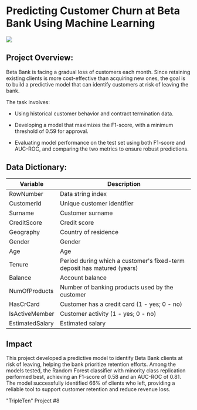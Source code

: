 # Predicting Customer Churn at Beta Bank Using Machine Learning
![](https://pbs.twimg.com/profile_banners/1450876299858358278/1651250341/1500x500)


## Project Overview:

Beta Bank is facing a gradual loss of customers each month. Since retaining existing clients is more cost-effective than acquiring new ones, the goal is to build a predictive model that can identify customers at risk of leaving the bank.

The task involves:

- Using historical customer behavior and contract termination data.

- Developing a model that maximizes the F1-score, with a minimum threshold of 0.59 for approval.

- Evaluating model performance on the test set using both F1-score and AUC-ROC, and comparing the two metrics to ensure robust predictions.


## Data Dictionary:

| Variable        | Description                                                                 |
|-----------------|-----------------------------------------------------------------------------|
| RowNumber       | Data string index                                                           |
| CustomerId      | Unique customer identifier                                                  |
| Surname         | Customer surname                                                            |
| CreditScore     | Credit score                                                                |
| Geography       | Country of residence                                                        |
| Gender          | Gender                                                                      |
| Age             | Age                                                                         |
| Tenure          | Period during which a customer's fixed-term deposit has matured (years)     |
| Balance         | Account balance                                                             |
| NumOfProducts   | Number of banking products used by the customer                             |
| HasCrCard       | Customer has a credit card (1 - yes; 0 - no)                                |
| IsActiveMember  | Customer activity (1 - yes; 0 - no)                                         |
| EstimatedSalary | Estimated salary                                                            |


## Impact

This project developed a predictive model to identify Beta Bank clients at risk of leaving, helping the bank prioritize retention efforts. Among the models tested, the Random Forest classifier with minority class replication performed best, achieving an F1-score of 0.58 and an AUC-ROC of 0.81. The model successfully identified 66% of clients who left, providing a reliable tool to support customer retention and reduce revenue loss.

"TripleTen" Project #8
